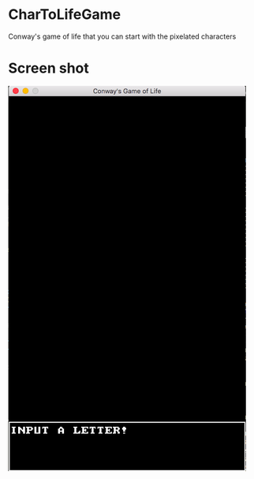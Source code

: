 # CharToLifeGame
Conway's game of life that you can start with the pixelated characters

# Screen shot
![Input](https://github.com/Bakuo/CharToLifeGame/blob/master/images/input.png)
